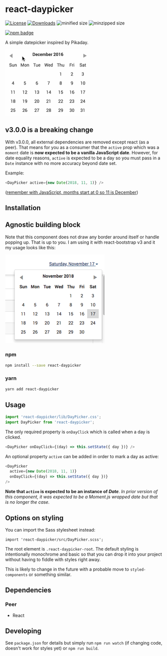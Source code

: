 # react-daypicker

[![License][license-image]][license-url]
[![Downloads][downloads-image]][downloads-url]
![minified size](https://badgen.net/bundlephobia/min/react-daypicker)
![minzipped size](https://badgen.net/bundlephobia/minzip/react-daypicker)

[![npm badge][npm-badge-png]][package-url]

A simple datepicker inspired by Pikaday.

![DayPicker](react-daypicker.gif)

## v3.0.0 is a breaking change

With v3.0.0, all external dependencies are removed except react (as a peer). That means for you
as a consumer that the `active` prop which was a `moment` date is **now expected to be a vanilla
JavaScript date**. However, for date equality reasons, `active` is expected to be a day so you
must pass in a `Date` instance with no more accuracy beyond date set.

Example:

```javascript
<DayPicker active={new Date(2018, 11, 1)} />
```
([remember with JavaScript, months start at 0 so 11 is December](https://developer.mozilla.org/en-US/docs/Web/JavaScript/Reference/Global_Objects/Date/getMonth))

## Installation

## Agnostic building block

Note that this component does not draw any border around itself or handle popping
up. That is up to you. I am using it with react-bootstrap v3 and it my usage looks
like this:

![Usage](usage.png)

### npm
```sh
npm install --save react-daypicker
```

### yarn
```sh
yarn add react-daypicker
```

## Usage

```javascript
import 'react-daypicker/lib/DayPicker.css';
import DayPicker from 'react-daypicker';
```

The only required property is `onDayClick` which is called when a day is clicked.

```javascript
<DayPicker onDayClick={(day) => this.setState({ day })} />
```

An optional property `active` can be added in order to mark a day as active:

```javascript
<DayPicker
  active={new Date(2018, 11, 1)}
  onDayClick={(day) => this.setState({ day })}
/>
```

**Note that `active` is expected to be an instance of _Date_**. *In prior version of this
component, it was expected to be a Moment.js wrapped date but that is no longer the
case.*

## Options on styling

You can import the Sass stylesheet instead:

```
import 'react-daypicker/src/DayPicker.scss';
```

The root element is `.react-daypicker-root`. The default styling is
intentionally monochrome and basic so that you can drop it into your project
without having to fiddle with styles right away.

This is likely to change in the future with a probable move to `styled-components` or
something similar.

## Dependencies

### Peer

* React

## Developing

See `package.json` for details but simply run `npm run watch` (if changing code,
doesn't work for styles yet) or `npm run build`.

[package-url]: https://npmjs.org/package/react-daypicker
[npm-version-svg]: http://versionbadg.es/cymen/react-daypicker.svg
[npm-badge-png]: https://nodei.co/npm/react-daypicker.png?downloads=true&stars=true
[license-image]: http://img.shields.io/npm/l/react-daypicker.svg
[license-url]: LICENSE
[downloads-image]: http://img.shields.io/npm/dm/react-daypicker.svg
[downloads-url]: http://npm-stat.com/charts.html?package=react-daypicker
